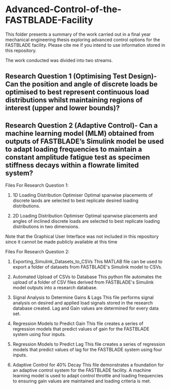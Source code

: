 # Advanced-Control-of-the-FASTBLADE-Facility
This folder presents a summary of the work carried out in a final year mechanical engineering thesis exploring advanced control options for the FASTBLADE facility.  Please cite me if you intend to use information stored in this repository.

The work conducted was divided into two streams.

## Research Question 1 (Optimising Test Design)- Can the position and angle of discrete loads be optimised to best represent continuous load distributions whilst maintaining regions of interest (upper and lower bounds)?

## Research Question 2 (Adaptive Control)- Can a machine learning model (MLM) obtained from outputs of FASTBLADE’s Simulink model be used to adapt loading frequencies to maintain a constant amplitude fatigue test as specimen stiffness decays within a flowrate limited system?

Files For Research Question 1:
1) 1D Loading Distribution Optimiser
Optimal spanwise placements of discrete laods are selected to best replicate desired loading distributions.

2) 2D Loading Distribution Optimiser
Optimal spanwise placements and angles of inclined discrete loads are selected to best replicate loading distributions in two dimensions.

Note that the Graphical User Interface was not included in this repository since it cannot be made publicly available at this time

Files For Research Question 2:
1) Exporting_Simulink_Datasets_to_CSVs
This MATLAB file can be used to export a folder of datasets from FASTBLADE's Simulink model to CSVs.

2) Automated Upload of CSVs to Database
This python file automates the upload of a folder of CSV files derived from FASTBLADE's Simulink model outputs into a research database.

3) Signal Analysis to Determine Gains & Lags
This file performs signal analysis on desired and applied load signals stored in the research database created. Lag and Gain values are determined for every data set.

4) Regression Models to Predict Gain
This file creates a series of regression models that predict values of gain for the FASTBLADE system using four inputs.

5) Regression Models to Predict Lag
This file creates a series of regression models that predict values of lag for the FASTBLADE system using four inputs.

6) Adaptive Control for 40% Decay
This file demonstrates a foundation for an adaptive control system for the FASTBLADE facility. A machine learning model is
used to adapt control throttle and loading frequencies to ensuring gain values are maintained and loading criteria 
is met.
